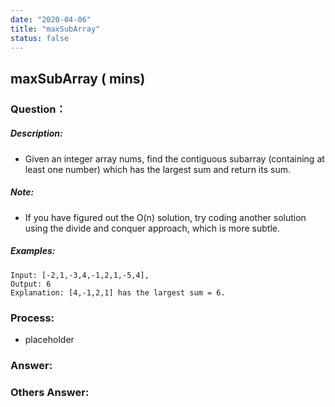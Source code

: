 ```yaml
---
date: "2020-04-06"
title: "maxSubArray"
status: false
---
```


## maxSubArray ( mins)

### Question：

##### Description:
* Given an integer array nums, find the contiguous subarray (containing at least one number) which has the largest sum and return its sum.

##### Note:
* If you have figured out the O(n) solution, try coding another solution using the divide and conquer approach, which is more subtle.

##### Examples:
```
Input: [-2,1,-3,4,-1,2,1,-5,4],
Output: 6
Explanation: [4,-1,2,1] has the largest sum = 6.
```

### Process:
- placeholder

### Answer:

### Others Answer:
